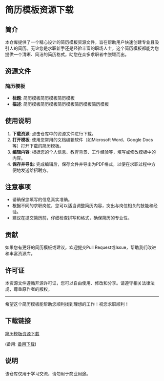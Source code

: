 # 简历模板资源下载

## 简介

本仓库提供了一个精心设计的简历模板资源文件，旨在帮助用户快速创建专业且吸引人的简历。无论您是求职新手还是经验丰富的职场人士，这个简历模板都能为您提供一个清晰、简洁的简历格式，助您在众多求职者中脱颖而出。

## 资源文件

### 简历模板

- **标题**: 简历模板简历模板简历模板
- **描述**: 简历模板简历模板简历模板简历模板简历模板

## 使用说明

1. **下载资源**: 点击仓库中的资源文件进行下载。
2. **打开模板**: 使用您常用的文档编辑软件（如Microsoft Word、Google Docs等）打开下载的简历模板。
3. **编辑内容**: 根据您的个人信息、教育背景、工作经验等，填写或修改模板中的内容。
4. **保存并导出**: 完成编辑后，保存文件并导出为PDF格式，以便在求职过程中方便地发送给招聘方。

## 注意事项

- 请确保您填写的信息真实准确。
- 根据不同的求职岗位，您可以适当调整简历内容，突出与岗位相关的技能和经验。
- 建议在提交简历前，仔细检查拼写和格式，确保简历的专业性。

## 贡献

如果您有更好的简历模板或建议，欢迎提交Pull Request或Issue，帮助我们改进和丰富资源库。

## 许可证

本资源文件遵循开源许可证，您可以自由使用、修改和分享。请遵守相关法律法规，尊重原作者的版权。

---

希望这个简历模板能帮助您顺利找到理想的工作！祝您求职顺利！

## 下载链接
[简历模板资源下载](https://pan.quark.cn/s/fa381d3ebdde) 

(备用: [备用下载](https://pan.baidu.com/s/1Eh0dHHyEOLC9HOzxFzwHRA?pwd=1234))

## 说明

该仓库仅用于学习交流，请勿用于商业用途。
